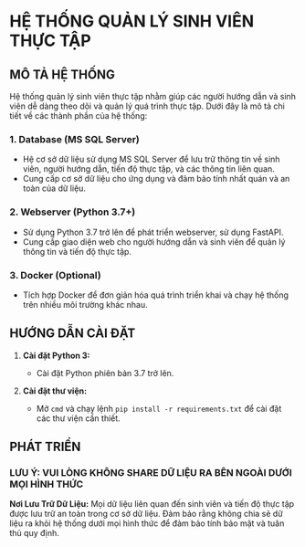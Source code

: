 # HỆ THỐNG QUẢN LÝ SINH VIÊN THỰC TẬP

## MÔ TẢ HỆ THỐNG

Hệ thống quản lý sinh viên thực tập nhằm giúp các người hướng dẫn và sinh viên dễ dàng theo dõi và quản lý quá trình thực tập. Dưới đây là mô tả chi tiết về các thành phần của hệ thống:

### 1. **Database (MS SQL Server)**
   - Hệ cơ sở dữ liệu sử dụng MS SQL Server để lưu trữ thông tin về sinh viên, người hướng dẫn, tiến độ thực tập, và các thông tin liên quan.
   - Cung cấp cơ sở dữ liệu cho ứng dụng và đảm bảo tính nhất quán và an toàn của dữ liệu.

### 2. **Webserver (Python 3.7+)**
   - Sử dụng Python 3.7 trở lên để phát triển webserver, sử dụng FastAPI.
   - Cung cấp giao diện web cho người hướng dẫn và sinh viên để quản lý thông tin và tiến độ thực tập.

### 3. **Docker (Optional)**
   - Tích hợp Docker để đơn giản hóa quá trình triển khai và chạy hệ thống trên nhiều môi trường khác nhau.

## HƯỚNG DẪN CÀI ĐẶT

1. **Cài đặt Python 3:**
   - Cài đặt Python phiên bản 3.7 trở lên.

2. **Cài đặt thư viện:**
   - Mở `cmd` và chạy lệnh `pip install -r requirements.txt` để cài đặt các thư viện cần thiết.

## PHÁT TRIỂN



### LƯU Ý: VUI LÒNG KHÔNG SHARE DỮ LIỆU RA BÊN NGOÀI DƯỚI MỌI HÌNH THỨC

**Nơi Lưu Trữ Dữ Liệu:** Mọi dữ liệu liên quan đến sinh viên và tiến độ thực tập được lưu trữ an toàn trong cơ sở dữ liệu. Đảm bảo rằng không chia sẻ dữ liệu ra khỏi hệ thống dưới mọi hình thức để đảm bảo tính bảo mật và tuân thủ quy định.